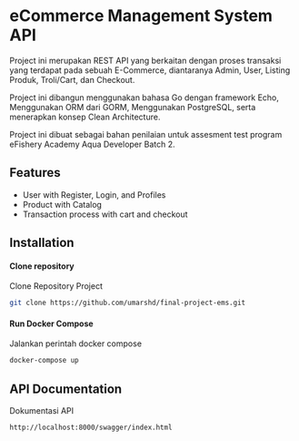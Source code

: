 # eCommerce Management System API

Project ini merupakan REST API yang berkaitan dengan proses transaksi yang terdapat pada sebuah E-Commerce, diantaranya Admin, User, Listing Produk, Troli/Cart, dan Checkout.

Project ini dibangun menggunakan bahasa Go dengan framework Echo, Menggunakan ORM dari GORM, Menggunakan PostgreSQL, serta menerapkan konsep Clean Architecture.

Project ini dibuat sebagai bahan penilaian untuk assesment test program eFishery Academy Aqua Developer Batch 2.

## Features

- User with Register, Login, and Profiles
- Product with Catalog
- Transaction process with cart and checkout

## Installation

#### Clone repository

Clone Repository Project

```sh
git clone https://github.com/umarshd/final-project-ems.git
```


#### Run Docker Compose

Jalankan perintah docker compose

```sh
docker-compose up
```

## API Documentation

Dokumentasi API

```sh
http://localhost:8000/swagger/index.html
```